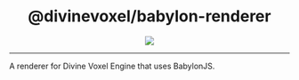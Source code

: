 <h1 align="center">
@divinevoxel/babylon-renderer
</h1>

<p align="center">
<img src="https://divine-star-software.github.io/DigitalAssets/images/logo-small.png">
</p>

---

A renderer for Divine Voxel Engine that uses BabylonJS. 

